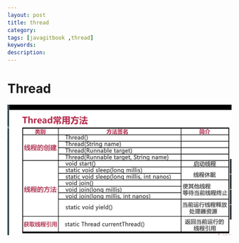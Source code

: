 ```yaml
---
layout: post
title: thread
category: 
tags: [javagitbook ,thread]
keywords:
description:
---
```

# Thread

![](assets/img/posts/thread01.png)

